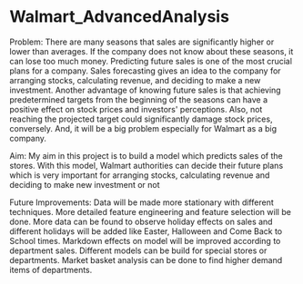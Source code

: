 # Walmart_AdvancedAnalysis
Problem:
There are many seasons that sales are significantly higher or lower than averages. If the company does not know about these seasons, it can lose too much money. Predicting future sales is one of the most crucial plans for a company. Sales forecasting gives an idea to the company for arranging stocks, calculating revenue, and deciding to make a new investment. Another advantage of knowing future sales is that achieving predetermined targets from the beginning of the seasons can have a positive effect on stock prices and investors' perceptions. Also, not reaching the projected target could significantly damage stock prices, conversely. And, it will be a big problem especially for Walmart as a big company.

Aim:
My aim in this project is to build a model which predicts sales of the stores. With this model, Walmart authorities can decide their future plans which is very important for arranging stocks, calculating revenue and deciding to make new investment or not


Future Improvements:
Data will be made more stationary with different techniques.
More detailed feature engineering and feature selection will be done.
More data can be found to observe holiday effects on sales and different holidays will be added like Easter, Halloween and Come Back to School times.
Markdown effects on model will be improved according to department sales.
Different models can be build for special stores or departments.
Market basket analysis can be done to find higher demand items of departments.
